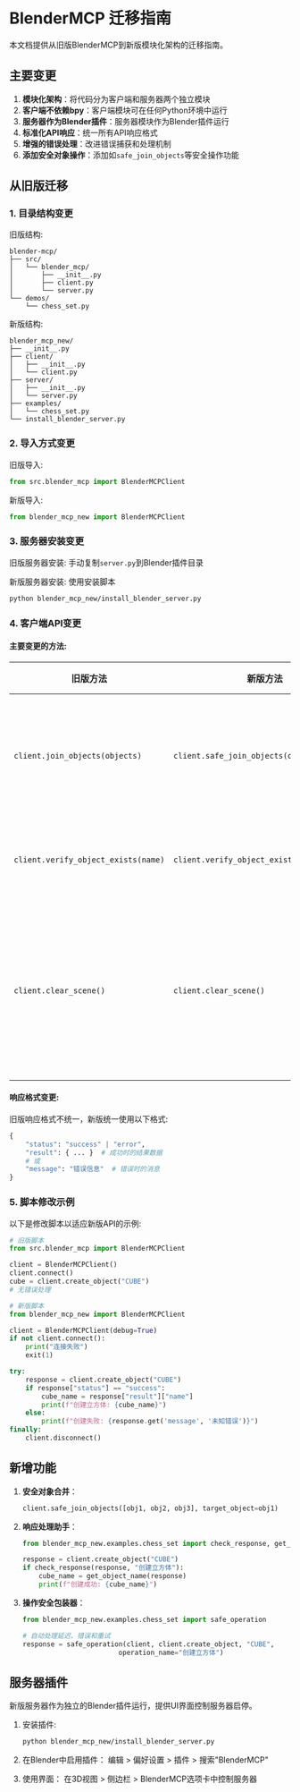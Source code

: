 # BlenderMCP 迁移指南

本文档提供从旧版BlenderMCP到新版模块化架构的迁移指南。

## 主要变更

1. **模块化架构**：将代码分为客户端和服务器两个独立模块
2. **客户端不依赖bpy**：客户端模块可在任何Python环境中运行
3. **服务器作为Blender插件**：服务器模块作为Blender插件运行
4. **标准化API响应**：统一所有API响应格式
5. **增强的错误处理**：改进错误捕获和处理机制
6. **添加安全对象操作**：添加如`safe_join_objects`等安全操作功能

## 从旧版迁移

### 1. 目录结构变更

旧版结构:
```
blender-mcp/
├── src/
│   └── blender_mcp/
│       ├── __init__.py
│       ├── client.py
│       └── server.py
└── demos/
    └── chess_set.py
```

新版结构:
```
blender_mcp_new/
├── __init__.py
├── client/
│   ├── __init__.py
│   └── client.py
├── server/
│   ├── __init__.py
│   └── server.py
├── examples/
│   └── chess_set.py
└── install_blender_server.py
```

### 2. 导入方式变更

旧版导入:
```python
from src.blender_mcp import BlenderMCPClient
```

新版导入:
```python
from blender_mcp_new import BlenderMCPClient
```

### 3. 服务器安装变更

旧版服务器安装:
手动复制`server.py`到Blender插件目录

新版服务器安装:
使用安装脚本
```bash
python blender_mcp_new/install_blender_server.py
```

### 4. 客户端API变更

#### 主要变更的方法:

| 旧版方法                            | 新版方法                             | 说明                    |
|-----------------------------------|------------------------------------|-----------------------|
| `client.join_objects(objects)`    | `client.safe_join_objects(objects)` | 增加了对象验证步骤         |
| `client.verify_object_exists(name)` | `client.verify_object_exists(object_name)` | 参数名称统一   |
| `client.clear_scene()`            | `client.clear_scene()`             | 实现方式从执行代码改为命令   |

#### 响应格式变更:

旧版响应格式不统一，新版统一使用以下格式:
```python
{
    "status": "success" | "error",
    "result": { ... }  # 成功时的结果数据
    # 或
    "message": "错误信息"  # 错误时的消息
}
```

### 5. 脚本修改示例

以下是修改脚本以适应新版API的示例:

```python
# 旧版脚本
from src.blender_mcp import BlenderMCPClient

client = BlenderMCPClient()
client.connect()
cube = client.create_object("CUBE")
# 无错误处理

# 新版脚本
from blender_mcp_new import BlenderMCPClient

client = BlenderMCPClient(debug=True)
if not client.connect():
    print("连接失败")
    exit(1)

try:
    response = client.create_object("CUBE")
    if response["status"] == "success":
        cube_name = response["result"]["name"]
        print(f"创建立方体: {cube_name}")
    else:
        print(f"创建失败: {response.get('message', '未知错误')}")
finally:
    client.disconnect()
```

## 新增功能

1. **安全对象合并**：
   ```python
   client.safe_join_objects([obj1, obj2, obj3], target_object=obj1)
   ```

2. **响应处理助手**：
   ```python
   from blender_mcp_new.examples.chess_set import check_response, get_object_name
   
   response = client.create_object("CUBE")
   if check_response(response, "创建立方体"):
       cube_name = get_object_name(response)
       print(f"创建成功: {cube_name}")
   ```

3. **操作安全包装器**：
   ```python
   from blender_mcp_new.examples.chess_set import safe_operation
   
   # 自动处理延迟、错误和重试
   response = safe_operation(client, client.create_object, "CUBE", 
                           operation_name="创建立方体")
   ```

## 服务器插件

新版服务器作为独立的Blender插件运行，提供UI界面控制服务器启停。

1. 安装插件:
   ```bash
   python blender_mcp_new/install_blender_server.py
   ```

2. 在Blender中启用插件：
   编辑 > 偏好设置 > 插件 > 搜索"BlenderMCP"

3. 使用界面：
   在3D视图 > 侧边栏 > BlenderMCP选项卡中控制服务器 